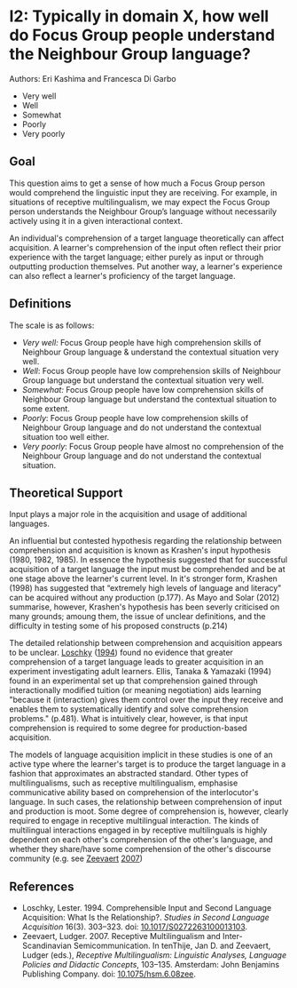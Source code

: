 # I2: Typically in domain X, how well do Focus Group people understand the Neighbour Group language?

Authors: Eri Kashima and Francesca Di Garbo
- Very well
- Well
- Somewhat
- Poorly
- Very poorly

## Goal
This question aims to get a sense of how much a Focus Group person would comprehend the linguistic input they are receiving. For example, in situations of receptive multilingualism, we may expect the Focus Group person understands the Neighbour Group’s language without necessarily actively using it in a given interactional context.

An individual's comprehension of a target language theoretically can affect acquisition. A learner's comprehension of the input often reflect their prior experience with the target language; either purely as input or through outputting production themselves. Put another way, a learner's experience can also reflect a learner's proficiency of the target language.
## Definitions

The scale is as follows:

- *Very well:* Focus Group people have high comprehension skills of Neighbour Group language & understand the contextual situation very well.
- *Well*: Focus Group people have low comprehension skills of Neighbour Group language but understand the contextual situation very well.
- *Somewhat:* Focus Group people have low comprehension skills of Neighbour Group language but understand the contextual situation to some extent.
- *Poorly*: Focus Group people have low comprehension skills of Neighbour Group language and do not understand the contextual situation too well either.
- *Very poorly*: Focus Group people have almost no comprehension of the Neighbour Group language and do not understand the contextual situation.
## Theoretical Support
Input plays a major role in the acquisition and usage of additional languages.

An influential but contested hypothesis regarding the relationship between comprehension and acquisition is known as Krashen's input hypothesis (1980, 1982, 1985). In essence the hypothesis suggested that for successful acquisition of a target language the input must be comprehended and be at one stage above the learner's current level. In it's stronger form, Krashen (1998) has suggested that “extremely high levels of language and literacy" can be acquired without any production (p.177). As Mayo and Solar (2012) summarise, however, Krashen's hypothesis has been severly criticised on many grounds; amoung them, the issue of unclear definitions, and the difficulty in testing some of his proposed constructs (p.214)

The detailed relationship between comprehension and acquisition appears to be unclear. [Loschky](#source-Loschky1994) ([1994](#source-Loschky1994)) found no evidence that greater comprehension of a target language leads to greater acquisition in an experiment investigating adult learners. Ellis, Tanaka & Yamazaki (1994) found in an experimental set up that comprehension gained through interactionally modified tuition (or meaning negotiation) aids learning "because it (interaction) gives them control over the input they receive and enables them to systematically identify and solve comprehension problems." (p.481). What is intuitively clear, however, is that input comprehension is required to some degree for production-based acquisition.

The models of language acquisition implicit in these studies is one of an active type where the learner's target is to produce the target language in a fashion that approximates an abstracted standard. Other types of multilingualisms, such as receptive multilingualism, emphasise communicative ability based on comprehension of the interlocutor's language. In such cases, the relationship between comprehension of input and production is moot. Some degree of comprehension is, however, clearly required to engage in receptive multilingual interaction. The kinds of multilingual interactions engaged in by receptive multilinguals is highly dependent on each other's comprehension of the other's language, and whether they share/have some comprehension of the other's discourse community (e.g. see [Zeevaert](#source-Zeevaert2007) [2007](#source-Zeevaert2007))
## References

- <a id="source-Loschky1994"> </a>Loschky, Lester. 1994. Comprehensible Input and Second Language Acquisition: What Is the Relationship?. _Studies in Second Language Acquisition_ 16(3). 303–323. doi: [10.1017/S0272263100013103](https://doi.org/10.1017/S0272263100013103).
- <a id="source-Zeevaert2007"> </a>Zeevaert, Ludger. 2007. Receptive Multilingualism and Inter-Scandinavian Semicommunication. In tenThije, Jan D. and Zeevaert, Ludger (eds.), _Receptive Multilingualism: Linguistic Analyses, Language Policies and Didactic Concepts_, 103–135. Amsterdam: John Benjamins Publishing Company. doi: [10.1075/hsm.6.08zee](https://doi.org/10.1075/hsm.6.08zee).

